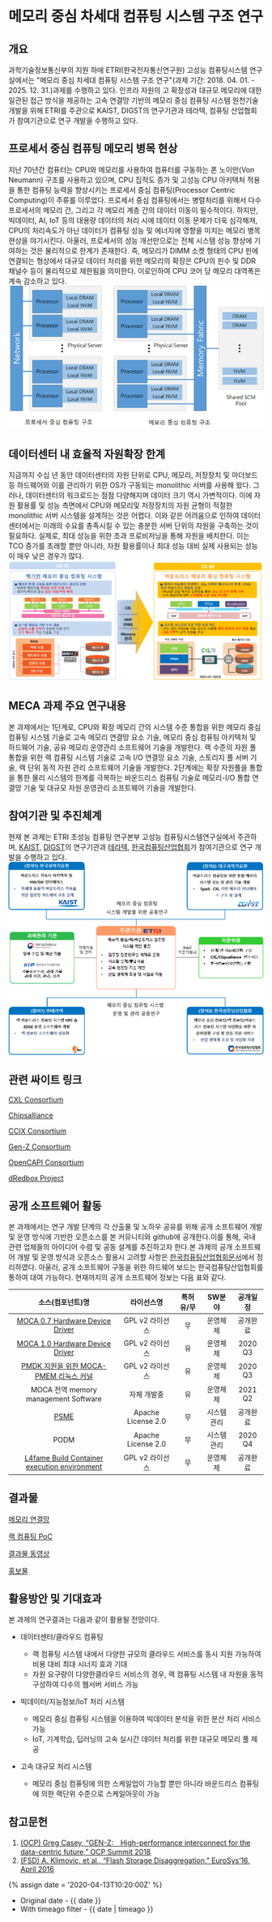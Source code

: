 # **메모리 중심 차세대 컴퓨팅 시스템 구조 연구**
## 개요
과학기술정보통신부의 지원  하에 ETRI(한국전자통신연구원) 고성능 컴퓨팅시스템 연구실에서는 "메모리 중심 차세대 컴퓨팅 시스템 구조 연구"(과제 기간: 2018. 04. 01. - 2025. 12. 31.)과제를 수행하고 있다. 인프라 자원의 고 확장성과 대규모 메모리에 대한 일관된 접근 방식을 제공하는 고속 연결망 기반의 메모리 중심 컴퓨팅 시스템 원천기술 개발을 위해 ETRI를 주관으로 KAIST, DIGST의 연구기관과 테라텍, 컴퓨팅 산업협회가 참여기관으로 연구 개발을 수행하고 있다.

## 프로세서 중심 컴퓨팅 메모리 병목 현상
지난 70년간 컴퓨터는 CPU와 메모리를 사용하여 컴퓨터를 구동하는 폰 노이만(Von Neumann) 구조를 사용하고 있으며, CPU 집적도 증가 및 고성능 CPU 아키텍처 적용을 통한 컴퓨팅 능력을 향상시키는 프로세서 중심 컴퓨팅(Processor Centric Computing)이 주류를 이루었다. 
프로세서 중심 컴퓨팅에서는 병렬처리를 위해서 다수 프로세서의 메모리 간, 그리고 각 메모리 계층 간의 데이터 이동이 필수적이다. 하지만, 빅데이터, AI, IoT 등의 대용량 데이터의 처리 시에 데이터 이동 문제가 더욱 심각해져, CPU의 처리속도가 아닌 데이터가 컴퓨팅 성능 및 에너지에 영향을 미치는 메모리 병목 현상을 야기시킨다. 아울러, 프로세서의 성능 개선만으로는 전체 시스템 성능 향상에 기여하는 것은 물리적으로 한계가 존재한다. 
즉, 메모리가 DIMM 소켓 형태의 CPU 핀에 연결되는 형상에서 대규모 데이터 처리를 위한 메모리의 확장은 CPU의 핀수 및 DDR 채널수 등이 물리적으로 제한됨을 의미한다. 이로인하여 CPU 코어 당 메모리 대역폭은 계속 감소하고 있다.
![M1](/Data/image/00/01.png)


## 데이터센터 내 효율적 자원확장 한계

지금까지 수십 년 동안 데이터센터의 자원 단위로 CPU, 메모리, 저장장치 및 마더보드 등 하드웨어와 이를 관리하기 위한 OS가 구동되는 monolithic 서버를 사용해 왔다. 그러나, 데이터센터의 워크로드는 점점 다양해지며 데이터 크기 역시 가변적이다. 이에 자원 활용률 및 성능 측면에서 CPU와 메모리및 저장장치의 자원 균형이 적절한 monolithic 서버 시스템을 설계하는 것은 어렵다. 이와 같은 어려움으로 인하여 데이터 센터에서는 미래의 수요를 총족시킬 수 있는 충분한 서버 단위의 자원을 구축하는 것이 필요하다. 실제로, 최대 성능을 위한 초과 프로비저닝을 통해 자원을 배치한다. 이는 TCO 증가를 초래할 뿐만 아니라, 자원 활용률이나 최대 성능 대비 실제 사용되는 성능이 매우 낮은 경우가 많다.
![M2](/Data/image/00/02.png)

## MECA 과제 주요 연구내용
본 과제에서는 1단계로, CPU와 확장 메모리 간의 시스템 수준 통합을 위한 메모리 중심 컴퓨팅 시스템 기술로 고속 메모리 연결망 요소 기술, 메모리 중심 컴퓨팅 아키텍처 및 하드웨어 기술, 공유 메모리 운영관리 소프트웨어 기술을 개발한다. 랙 수준의 자원 풀 통합을 위한 랙 컴퓨팅 시스템 기술로 고속 I/O 연결망 요소 기술, 스토리지 풀 서버 기술, 랙 단위 동적 자원 관리 소프트웨어 기술을 개발한다.
2단계에는 확장 자원풀을 통합을 통한 물리 시스템의 한계를 극복하는 바운드리스 컴퓨팅 기술로 메모리-I/O 통합 연결망 기술 및 대규모 자원 운영관리 소프트웨어 기술을 개발한다.

## 참여기관 및 추진체계
현재 본 과제는 ETRI 초성능 컴퓨팅 연구본부 고성능 컴퓨팅시스템연구실에서 주관하며, [KAIST](https://jongse-park.github.io/), [DIGST](https://cas.dgist.ac.kr/)의 연구기관과 [테라텍](http://www.teratec.co.kr/), [한국컴퓨팅산업협회](http://k-cia.or.kr/)가 참여기관으로 연구 개발을 수행하고 있다. 
![M3](/Data/image/00/03.png)

## 관련 싸이트 링크

[CXL Consortium](https://www.computeexpresslink.org/)

[Chipsalliance](https://www.chipsalliance.org/)

[CCIX Consortium](https://www.ccixconsortium.com/)

[Gen-Z Consortium](http://genzconsortium.org/)

[OpenCAPI Consortium](https://opencapi.org/)

[dRedbox Project](http://www.dredbox.eu/about/)

## 공개 소프트웨어 활동
본 과제에서는 연구 개발 단계의 각 산출물 및 노하우 공유를 위해 공개 소프트웨어 개발 및 운영 방식에 기반한 오픈소스를 본 커뮤니티와 github에 공개한다.이를 통해, 국내 관련 업체들의 아이디어 수렴 및 공동 설계를 추진하고자 한다.본 과제의 공개 소프트웨어 개발 및 운영 방식과 오픈소스 활용시 고려할 사항은 [한국컴퓨팅산업협회문서](/Data/documents/Data/documents/Pledge.docx)에서 정리하였다. 아울러, 공개 소프트웨어 구동을 위한 하드웨어 보드는 한국컴퓨팅산업협회를 통하여 대여 가능하다. 현재까지의 공개 소프트웨어 정보는 다음 표와 같다.


|소스(컴포넌트)명|라이선스명|특허 유/무|SW분야|공개일정|
|:----------------------------------:|:----------------:|:------:|:--------:|:---------:|
|[MOCA 0.7 Hardware Device Driver](https://github.com/moca-etri/gzd0.7/)|GPL v2 라이선스|무|운영체제|공개완료|
|[MOCA 1.0 Hardware Device Driver](https://github.com/moca-etri/gzd1.0/)|GPL v2 라이선스|유|운영체제|2020 Q3|
|[PMDK 지원을 위한 MOCA-PMEM 리눅스 커널](https://github.com/moca-etri/pmdk/)|GPL v2 라이선스|유|운영체제|2020 Q3|
|MOCA 전역 memory management Software|자체 개발중|유|운영체제|2021 Q2|
|[PSME](https://github.com/moca-etri/psme/)|Apache License 2.0|무|시스템관리|공개완료|
|PODM|Apache License 2.0|무|시스템관리|2020 Q4|
|[L4fame Build Container execution environment](https://github.com/moca-etri/l4fame/)|GPL v2 라이선스|무|운영체제|공개완료

## 결과물
[메모리 연결망](/Researches/Memory-Network/Readme.md)

[랙 컴퓨팅 PoC](/Researches/Rack_computing_PoC/Readme.md)

[결과물 동영상](/Researches/Result_Video/Readme.md)

[홍보물](/Data/documents/br.pdf)


## 활용방안 및 기대효과
본 과제의 연구결과는 다음과 같이 활용될 전망이다.

* 데이터센터/클라우드 컴퓨팅
  - 랙 컴퓨팅 시스템 내에서 다양한 규모의 클라우드 서비스를 동시 지원 가능하여 비용 대비 최대 시너지 효과 기대
  - 자원 요구량이 다양한클라우드 서비스의 경우, 랙 컴퓨팅 시스템 내 자원을 동적 구성하여 다수의 웹서버 서비스 가능

* 빅데이터/지능정보/IoT 처리 시스템
  - 메모리 중심 컴퓨팅 시스템을 이용하여 빅데이터 분석을 위한 분산 처리 서비스 가능
  - IoT, 기계학습, 딥러닝의 고속 실시간 데이터 처리를 위한 대규모 메모리 풀 제공

* 고속 대규모 처리 시스템
  - 메모리 중심 컴퓨팅에 의한 스케일업이 가능할 뿐만 아니라 바운드리스 컴퓨팅에 의한 랙단위 수준으로 스케일아웃이 가능

## 참고문헌
1. [(OCP) Greg Casey, “GEN-Z:　High-performance interconnect for the data-centric future,” OCP Summit 2018](/Data/documents/OCP-GenZ-March-2018-final.pdf)
2. [(FSD) A. Klimovic, et al., “Flash Storage Disaggregation,” EuroSys’16, April 2016](/Data/documents/A._Klimovic,_et_al.,_“Flash_Storage_Disaggregation,”_EuroSys’16,_April_2016.pdf)


{% assign date = '2020-04-13T10:20:00Z' %}

- Original date - {{ date }}
- With timeago filter - {{ date | timeago }}